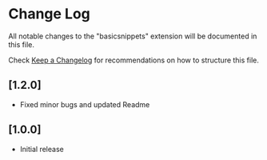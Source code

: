 # Change Log

All notable changes to the "basicsnippets" extension will be documented in this file.

Check [Keep a Changelog](http://keepachangelog.com/) for recommendations on how to structure this file.

## [1.2.0]

- Fixed minor bugs and updated Readme

## [1.0.0]

- Initial release
